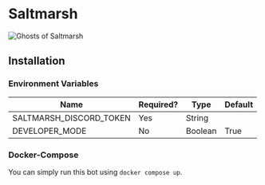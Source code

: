 # Saltmarsh
![Ghosts of Saltmarsh](https://images.ctfassets.net/swt2dsco9mfe/4exp7HNbV2V929Nqj2Yjlz/3f632de545dda2031ef76c1ecaaa66fe/1023x550-saltmarsh.jpg)

## Installation

### Environment Variables

| Name                    | Required? | Type    | Default |
|-------------------------|-----------|---------|---------|
| SALTMARSH_DISCORD_TOKEN | Yes       | String  |         |
| DEVELOPER_MODE          | No        | Boolean | True    |


### Docker-Compose
You can simply run this bot using `docker compose up`.